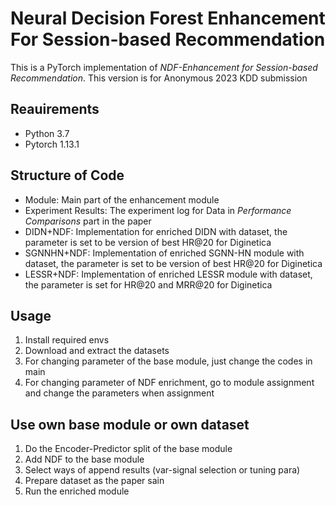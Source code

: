 # Neural Decision Forest Enhancement For Session-based Recommendation
This is a PyTorch implementation of *NDF-Enhancement for Session-based Recommendation*. This version is for Anonymous 2023 KDD submission

## Reauirements
- Python 3.7
- Pytorch 1.13.1

## Structure of Code
- Module: Main part of the enhancement module
- Experiment Results: The experiment log for Data in *Performance Comparisons* part in the paper
- DIDN+NDF: Implementation for enriched DIDN with dataset, the parameter is set to be version of best HR@20 for Diginetica
- SGNNHN+NDF: Implementation of enriched SGNN-HN module with dataset, the parameter is set to be version of best HR@20 for Diginetica
- LESSR+NDF: Implementation of enriched LESSR module with dataset, the parameter is set for HR@20 and MRR@20 for Diginetica

## Usage
1. Install required envs
2. Download and extract the datasets
3. For changing parameter of the base module, just change the codes in main
4. For changing parameter of NDF enrichment, go to module assignment and change the parameters when assignment

## Use own base module or own dataset
1. Do the Encoder-Predictor split of the base module
2. Add NDF to the base module
3. Select ways of append results (var-signal selection or tuning para)
4. Prepare dataset as the paper sain
5. Run the enriched module